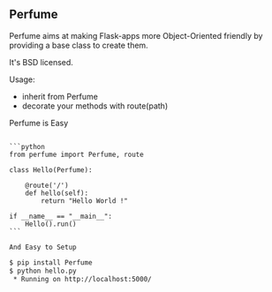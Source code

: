 Perfume
-------

Perfume aims at making Flask-apps more Object-Oriented friendly
by providing a base class to create them.

It's BSD licensed.

Usage:
- inherit from Perfume
- decorate your methods with route(path)

Perfume is Easy
```````````````

```python
from perfume import Perfume, route

class Hello(Perfume):

    @route('/')
    def hello(self):
        return "Hello World !"

if __name__ == "__main__":
    Hello().run()
```

And Easy to Setup
`````````````````

```bash
$ pip install Perfume
$ python hello.py
 * Running on http://localhost:5000/
```

